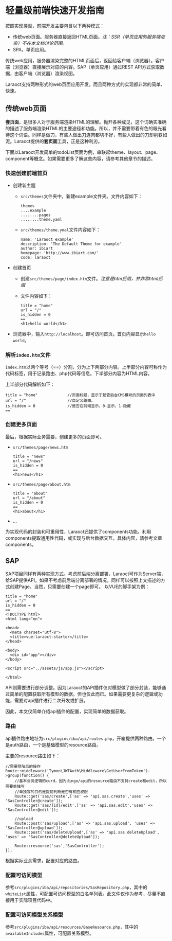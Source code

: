 # 轻量级前端快速开发指南

按照实现类型，前端开发主要包含以下两种模式：

* 传统web页面。服务器直接返回HTML页面。*注：SSR（单页应用的服务端渲染）不在本文档讨论范围。*
* SPA，单页应用。

传统web应用，服务器渲染完整的HTML页面后，返回给客户端（浏览器）。客户端（浏览器）直接展示对应的内容。SAP（单页应用）通过REST API方式获取数据，由客户端（浏览器）渲染视图。

Laraoct支持两种形式的web页面应用开发。而且两种方式的实现都非常的简单、快速。

## 传统web页面

**套页面**，是很多人对于服务端渲染HTML的理解。抛开各种成见，这个词确实准确的描述了服务端渲染HTML的主要途径和功能。所以，并不需要带着有色的眼光看待这个词语。同样是做刀，有些人做出刀连肉都切不好，有些人做出的刀却削铁如泥。Laraoct提供的**套页面**工具，正是这种利刃。

下面以Laraoct开发简单的todoList页面为例，串联起theme、layout、page、component等概念。如果需要更多了解这些内容，请参考其他章节的描述。

### 快速创建前端首页

* 创建新主题

  * `src/themes`文件夹中，新建example文件夹。文件内容如下：

    ```
    themes
    ....example
    ........pages
    ........theme.yaml
    ```

  * `src/themes/theme.ymal`文件内容如下：

    ```
    name: 'Laraoct example'
    description: 'The Default Theme for example'
    author: ibiart
    homepage: 'http://www.ibiart.com/'
    code: laraoct
    ```


* 创建首页

  * 创建`src/themes/page/index.htm`文件。*注意是htm后缀，并非常html后缀*

  * 文件内容如下：

    ```
    title = "home"
    url = "/"
    is_hidden = 0
    ==
    <h1>hello world</h1>

    ```

* 浏览器中，输入`http://localhost`。即可访问首页。首页内容显示`hello world`。

### 解析`index.htm`文件

`index.htm`以两个等号（==）分割，分为上下两部分内容。上半部分内容可称作为代码标签，用于记录路由、php代码等信息。下半部分内容为HTML内容。

上半部分代码解析如下：

```
title = "home"             //页面标题，显示于超管后台CMS模块的页面列表中
url = "/"                  //自定义路由。
is_hidden = 0              //是否在前端显示。0-显示，1-隐藏
==
```



### 创建更多页面

最后，根据实际业务需要，创建更多的页面即可。

* `src/themes/page/news.htm`

  ```
  title = "news"
  url = "/news"
  is_hidden = 0
  ==
  <h1>news</h1>

  ```

* `src/themes/page/about.htm`

  ```
  title = "about"
  url = "/about"
  is_hidden = 0
  ==
  <h1>about</h1>

  ```

* ...

为实现代码的封装和可重用性，Laraoct还提供了components功能。利用components提取通用性代码，或实现与后台数据交互。具体内容，请参考文章components。

## SAP

SAP项目同样有两种实现方式。考虑前后端分离部署，Laraoct可作为Server端，给SAP提供API。如果不考虑前后端分离部署的情况。同样可以按照上文描述的方式创建Page。当然，只需要创建一个page即可。
以VUE的脚手架为例：

```
title = "home"
url = "/"
is_hidden = 0
==
<!DOCTYPE html>
<html lang="en">

<head>
  <meta charset="utf-8">
  <title>vue-laraoct-starter</title>
</head>

<body>
  <div id="app"></div>
</body>

<script src="../assets/js/app.js"></script>

</html>
```


API则需要进行部分调整。因为Laraoct的API插件仅对模型做了部分封装，能够通过简单的配置获取所有模型的数据。但也仅此而已。如果需要更复杂的逻辑或功能，需要对api插件进行二次开发或扩展。

因此，本文仅简单介绍api插件的配置，实现简单的数据获取。

### 路由

api插件路由地址为`src/plugins/iba/api/routes.php`，开箱提供两种路由。一个是auth路由，一个是基础模型的resource路由。

主要的resource路由如下：

```
//需要登陆后的操作
Route::middleware('Tymon\JWTAuth\Middleware\GetUserFromToken')->group(function() {
    //基本业务逻辑的curd，因为dingo/api的resource路由不支持create和edit，所以需要单独写
    //单独写的目的是提前判断是否有相应权限
    Route::get('sas/create',['as' => 'api.sas.create','uses' => 'SasController@create']);
    Route::get('sas/{id}/edit',['as' => 'api.sas.edit','uses' => 'SasController@edit']);

    //upload
    Route::post('sas/upload',['as' => 'api.sas.upload', 'uses' => 'SasController@upload']);
    Route::post('sas/deleteUpload',['as' => 'api.sas.deleteUpload', 'uses' => 'SasController@deleteUpload']);

    Route::resource('sas','SasController');
});
```
根据实际业余需求，配置对应的路由。

### 配置可访问模型

参考`src/plugins/iba/api/repositories/SasRepository.php`，其中的`whiteList`属性，可配置可访问模型的白名单列表。此文件仅作为参考，尽量不直接用于实际项目代码中。

### 配置可访问模型关系模型

参考`src/plugins/iba/api/resources/BaseResource.php`，其中的`availableIncludes`属性，可配置关系模型。